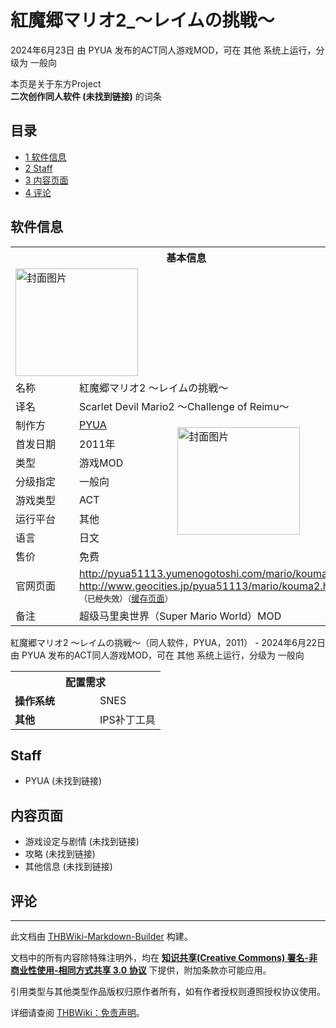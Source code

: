 # 紅魔郷マリオ2_～レイムの挑戦～

<!-- source html: G:\repos\THBWiki-Markdown-Builder\THBWikiMarkdown\Temp\main\0\0c\ns0%3A%E7%B4%85%E9%AD%94%E9%83%B7%E3%83%9E%E3%83%AA%E3%82%AA2_%EF%BD%9E%E3%83%AC%E3%82%A4%E3%83%A0%E3%81%AE%E6%8C%91%E6%88%A6%EF%BD%9E.html -->

2024年6月23日 由 PYUA  发布的ACT同人游戏MOD，可在 其他 系统上运行，分级为 一般向

本页是关于东方Project  
 **二次创作同人软件 (未找到链接)** 的词条

## 目录

- [1 软件信息](#软件信息)
- [2 Staff](#Staff)
- [3 内容页面](#内容页面)
- [4 评论](#评论)





## 软件信息

<table><tbody><tr><th colspan="3">基本信息</th></tr><tr><td class="cover-artwork-mobile" colspan="2"><a href="./文件-紅魔郷マリオ2_～レイムの挑戦～封面.png.md" class="image" title="封面图片"><img alt="封面图片" src="https://upload.thwiki.cc/thumb/5/5f/%E7%B4%85%E9%AD%94%E9%83%B7%E3%83%9E%E3%83%AA%E3%82%AA2_%EF%BD%9E%E3%83%AC%E3%82%A4%E3%83%A0%E3%81%AE%E6%8C%91%E6%88%A6%EF%BD%9E%E5%B0%81%E9%9D%A2.png/196px-%E7%B4%85%E9%AD%94%E9%83%B7%E3%83%9E%E3%83%AA%E3%82%AA2_%EF%BD%9E%E3%83%AC%E3%82%A4%E3%83%A0%E3%81%AE%E6%8C%91%E6%88%A6%EF%BD%9E%E5%B0%81%E9%9D%A2.png" decoding="async" loading="lazy" width="196" height="172" srcset="https://upload.thwiki.cc/5/5f/%E7%B4%85%E9%AD%94%E9%83%B7%E3%83%9E%E3%83%AA%E3%82%AA2_%EF%BD%9E%E3%83%AC%E3%82%A4%E3%83%A0%E3%81%AE%E6%8C%91%E6%88%A6%EF%BD%9E%E5%B0%81%E9%9D%A2.png 1.5x" data-file-width="256" data-file-height="224"></a></td>
</tr><tr><td class="label">名称</td><td colspan="2"> 紅魔郷マリオ2 ～レイムの挑戦～ </td></tr><tr><td class="label">译名</td><td colspan="2"> Scarlet Devil Mario2 ～Challenge of Reimu～ </td></tr><tr><td class="label">制作方</td><td><a href="/index.php?title=PYUA&amp;action=edit&amp;redlink=1" class="new" title="PYUA（页面不存在）">PYUA</a></td><td class="cover-artwork" rowspan="7" style="min-width:196px;"><a href="./文件-紅魔郷マリオ2_～レイムの挑戦～封面.png.md" class="image" title="封面图片"><img alt="封面图片" src="https://upload.thwiki.cc/thumb/5/5f/%E7%B4%85%E9%AD%94%E9%83%B7%E3%83%9E%E3%83%AA%E3%82%AA2_%EF%BD%9E%E3%83%AC%E3%82%A4%E3%83%A0%E3%81%AE%E6%8C%91%E6%88%A6%EF%BD%9E%E5%B0%81%E9%9D%A2.png/196px-%E7%B4%85%E9%AD%94%E9%83%B7%E3%83%9E%E3%83%AA%E3%82%AA2_%EF%BD%9E%E3%83%AC%E3%82%A4%E3%83%A0%E3%81%AE%E6%8C%91%E6%88%A6%EF%BD%9E%E5%B0%81%E9%9D%A2.png" decoding="async" loading="lazy" width="196" height="172" srcset="https://upload.thwiki.cc/5/5f/%E7%B4%85%E9%AD%94%E9%83%B7%E3%83%9E%E3%83%AA%E3%82%AA2_%EF%BD%9E%E3%83%AC%E3%82%A4%E3%83%A0%E3%81%AE%E6%8C%91%E6%88%A6%EF%BD%9E%E5%B0%81%E9%9D%A2.png 1.5x" data-file-width="256" data-file-height="224"></a></td>
</tr><tr><td class="label">首发日期</td><td>2011年</td></tr><tr><td class="label">类型</td><td>游戏MOD</td></tr><tr><td class="label">分级指定</td><td>一般向</td></tr><tr><td class="label">游戏类型</td><td>ACT</td></tr><tr><td class="label">运行平台</td><td>其他</td></tr><tr><td class="label">语言</td><td>日文</td></tr><tr><td class="label">售价</td><td>免费</td></tr>
<tr><td class="label">官网页面</td><td colspan="2"><a rel="nofollow" class="external free" href="http://pyua51113.yumenogotoshi.com/mario/kouma2.html">http://pyua51113.yumenogotoshi.com/mario/kouma2.html</a><br><a rel="nofollow" class="external free" href="http://www.geocities.jp/pyua51113/mario/kouma2.html">http://www.geocities.jp/pyua51113/mario/kouma2.html</a><br><span style="font-family: sans-serif; cursor: default; color:#555; font-size: 0.8em; bottom: 0.1em; font-weight: bold;" title="连接到已经失效网页">（已经失效）</span><small>（<a rel="nofollow" class="external text" href="https://web.archive.org/web/20181107161210/http://www.geocities.jp/pyua51113/mario/kouma2.html">缓存页面</a>）</small></td></tr><tr><td class="label">备注</td><td colspan="2">超级马里奥世界（Super Mario World）MOD</td></tr></tbody></table>

紅魔郷マリオ2 ～レイムの挑戦～（同人软件，PYUA，2011） - 2024年6月22日 由 PYUA  发布的ACT同人游戏MOD，可在 其他 系统上运行，分级为 一般向
  
  

  


<table>
<tbody><tr><th colspan="2">配置需求</th></tr>
<tr><td style="width:120px;padding-left:7px;"><b>操作系统</b></td><td>SNES</td></tr><tr><td style="width:120px;padding-left:7px;"><b>其他</b></td><td>IPS补丁工具</td></tr>
</tbody></table>



## Staff
- PYUA (未找到链接)


## 内容页面
- 游戏设定与剧情 (未找到链接)
- 攻略 (未找到链接)
- 其他信息 (未找到链接)


## 评论




---

此文档由 [THBWiki-Markdown-Builder](https://github.com/Delsin-Yu/THBWiki-Markdown-Builder) 构建。

文档中的所有内容除特殊注明外，均在 [**知识共享(Creative Commons) 署名-非商业性使用-相同方式共享 3.0 协议**](https://creativecommons.org/licenses/by-sa/3.0/deed.zh-hans) 下提供，附加条款亦可能应用。

引用类型与其他类型作品版权归原作者所有，如有作者授权则遵照授权协议使用。

详细请查阅 [THBWiki：免责声明](https://thbwiki.cc/THBWiki:%E5%85%8D%E8%B4%A3%E5%A3%B0%E6%98%8E)。

